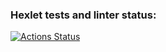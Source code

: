 ### Hexlet tests and linter status:
[![Actions Status](https://github.com/Zippo-81/php-project-45/actions/workflows/hexlet-check.yml/badge.svg)](https://github.com/Zippo-81/php-project-45/actions)